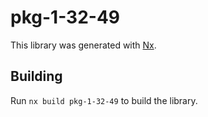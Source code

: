 # pkg-1-32-49

This library was generated with [Nx](https://nx.dev).

## Building

Run `nx build pkg-1-32-49` to build the library.
